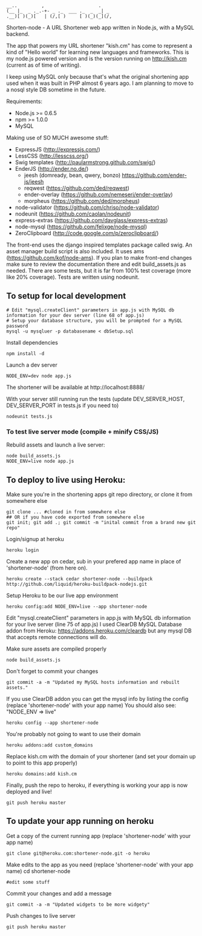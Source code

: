     __..         ,                    .    
    (__ |_  _ ._.-+- _ ._  ___ ._  _  _| _ 
    .__)[ )(_)[   | (/,[ )     [ )(_)(_](/,

Shorten-node - A URL Shortener web app written in Node.js, with a MySQL backend.

The app that powers my URL shortener "kish.cm" has come to represent a kind of "Hello world" for learning new languages and frameworks. This is my node.js powered version and is the version running on http://kish.cm (current as of time of writing).

I keep using MySQL only because that's what the original shortening app used when it was built in PHP almost 6 years ago. I am planning to move to a nosql style DB sometime in the future.

Requirements:	

* Node.js >= 0.6.5
* npm >= 1.0.0
* MySQL

Making use of SO MUCH awesome stuff:

* ExpressJS (http://expressjs.com/)
* LessCSS (http://lesscss.org/)
* Swig templates (http://paularmstrong.github.com/swig/)
* EnderJS (http://ender.no.de/)
	- jeesh (domready, bean, qwery, bonzo) https://github.com/ender-js/jeesh
	- reqwest (https://github.com/ded/reqwest)
	- ender-overlay (https://github.com/nemeseri/ender-overlay)
	- morpheus (https://github.com/ded/morpheus)
* node-validator (https://github.com/chriso/node-validator)
* nodeunit (https://github.com/caolan/nodeunit)
* express-extras (https://github.com/davglass/express-extras)
* node-mysql (https://github.com/felixge/node-mysql)
* ZeroClipboard (http://code.google.com/p/zeroclipboard/)


The front-end uses the django inspired templates package called swig. An asset manager build script is also included. It uses ams (https://github.com/kof/node-ams). If you plan to make front-end changes make sure to review the documentation there and edit build_assets.js as needed. There are some tests, but it is far from 100% test coverage (more like 20% coverage). Tests are written using nodeunit.


## To setup for local development

    # Edit "mysql.createClient" parameters in app.js with MySQL db information for your dev server (line 68 of app.js)
    # Setup your database structure, you will be prompted for a MySQL password
    mysql -u mysqluer -p databasename < dbSetup.sql

Install dependencies

    npm install -d

Launch a dev server

    NODE_ENV=dev node app.js

The shortener will be available at http://localhost:8888/

With your server still running run the tests (update DEV_SERVER_HOST, DEV_SERVER_PORT in tests.js if you need to)

    nodeunit tests.js


### To test live server mode (compile + minify CSS/JS)


Rebuild assets and launch a live server:

    node build_assets.js
    NODE_ENV=live node app.js 


## To deploy to live using Heroku:


Make sure you're in the shortening apps git repo directory, or clone it from somewhere else

    git clone ... #cloned in from somewhere else
    ## OR if you have code exported from somewhere else
    git init; git add .; git commit -m "inital commit from a brand new git repo"

Login/signup at heroku

    heroku login

Create a new app on cedar, sub in your prefered app name in place of 'shortener-node' (from here on).

    heroku create --stack cedar shortener-node --buildpack http://github.com/liquid/heroku-buildpack-nodejs.git

Setup Heroku to be our live app environment

    heroku config:add NODE_ENV=live --app shortener-node

Edit "mysql.createClient" parameters in app.js with MySQL db information for your live server (line 75 of app.js)
I used ClearDB MySQL Database addon from Heroku: https://addons.heroku.com/cleardb but any mysql DB that accepts remote connections will do.

Make sure assets are compiled properly

    node build_assets.js

Don't forget to commit your changes

    git commit -a -m "Updated my MySQL hosts information and rebuilt assets."

If you use ClearDB addon you can get the mysql info by listing the config (replace 'shortener-node' with your app name)
You should also see: "NODE_ENV => live"

    heroku config --app shortener-node

 You're probably not going to want to use their domain

    heroku addons:add custom_domains

Replace kish.cm with the domain of your shortener (and set your domain up to point to this app properly)

    heroku domains:add kish.cm

Finally, push the repo to heroku, if everything is working your app is now deployed and live!

    git push heroku master


## To update your app running on heroku

Get a copy of the current running app (replace 'shortener-node' with your app name)

    git clone git@heroku.com:shortener-node.git -o heroku

Make edits to the app as you need (replace 'shortener-node' with your app name)
cd shortener-node

    #edit some stuff

Commit your changes and add a message

    git commit -a -m "Updated widgets to be more widgety"

Push changes to live server

    git push heroku master